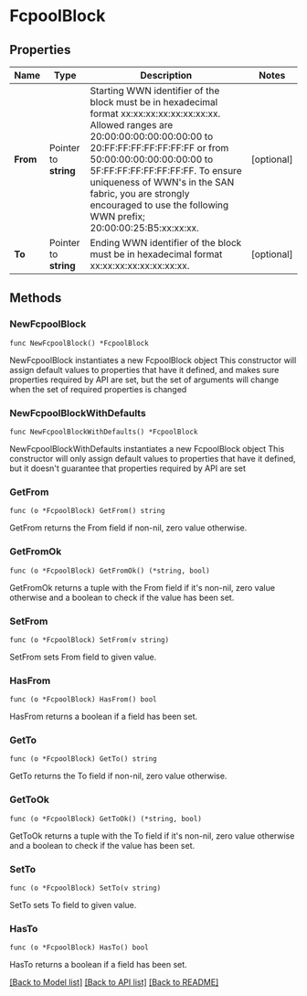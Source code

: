 # FcpoolBlock

## Properties

Name | Type | Description | Notes
------------ | ------------- | ------------- | -------------
**From** | Pointer to **string** | Starting WWN identifier of the block must be in hexadecimal format xx:xx:xx:xx:xx:xx:xx:xx. Allowed ranges are 20:00:00:00:00:00:00:00 to 20:FF:FF:FF:FF:FF:FF:FF or from 50:00:00:00:00:00:00:00 to 5F:FF:FF:FF:FF:FF:FF:FF. To ensure uniqueness of WWN&#39;s in the SAN fabric, you are strongly encouraged to use the following WWN prefix; 20:00:00:25:B5:xx:xx:xx. | [optional] 
**To** | Pointer to **string** | Ending WWN identifier of the block must be in hexadecimal format xx:xx:xx:xx:xx:xx:xx:xx. | [optional] 

## Methods

### NewFcpoolBlock

`func NewFcpoolBlock() *FcpoolBlock`

NewFcpoolBlock instantiates a new FcpoolBlock object
This constructor will assign default values to properties that have it defined,
and makes sure properties required by API are set, but the set of arguments
will change when the set of required properties is changed

### NewFcpoolBlockWithDefaults

`func NewFcpoolBlockWithDefaults() *FcpoolBlock`

NewFcpoolBlockWithDefaults instantiates a new FcpoolBlock object
This constructor will only assign default values to properties that have it defined,
but it doesn't guarantee that properties required by API are set

### GetFrom

`func (o *FcpoolBlock) GetFrom() string`

GetFrom returns the From field if non-nil, zero value otherwise.

### GetFromOk

`func (o *FcpoolBlock) GetFromOk() (*string, bool)`

GetFromOk returns a tuple with the From field if it's non-nil, zero value otherwise
and a boolean to check if the value has been set.

### SetFrom

`func (o *FcpoolBlock) SetFrom(v string)`

SetFrom sets From field to given value.

### HasFrom

`func (o *FcpoolBlock) HasFrom() bool`

HasFrom returns a boolean if a field has been set.

### GetTo

`func (o *FcpoolBlock) GetTo() string`

GetTo returns the To field if non-nil, zero value otherwise.

### GetToOk

`func (o *FcpoolBlock) GetToOk() (*string, bool)`

GetToOk returns a tuple with the To field if it's non-nil, zero value otherwise
and a boolean to check if the value has been set.

### SetTo

`func (o *FcpoolBlock) SetTo(v string)`

SetTo sets To field to given value.

### HasTo

`func (o *FcpoolBlock) HasTo() bool`

HasTo returns a boolean if a field has been set.


[[Back to Model list]](../README.md#documentation-for-models) [[Back to API list]](../README.md#documentation-for-api-endpoints) [[Back to README]](../README.md)


